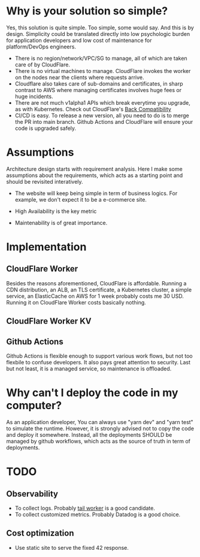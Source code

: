 # Why is your solution so simple?
Yes, this solution is quite simple. Too simple, some would say. And this is by design. Simplicity could be translated directly into low psychologic burden for application developers and low cost of maintenance for platform/DevOps engineers.

- There is no region/network/VPC/SG to manage, all of which are taken care of by CloudFlare.
- There is no virtual machines to manage. CloudFlare invokes the worker on the nodes near the clients where requests arrive.
- Cloudflare also takes care of sub-domains and certificates, in sharp contrast to AWS where managing certificates involves huge fees or huge incidents.
- There are not much v1alpha1 APIs which break everytime you upgrade, as with Kubernetes. Check out CloudFlare's [Back Compatibility](https://blog.cloudflare.com/backwards-compatibility-in-cloudflare-workers/)
- CI/CD is easy. To release a new version, all you need to do is to merge the PR into main branch. Github Actions and CloudFlare will ensure your code is upgraded safely.

# Assumptions
Architecture design starts with requirement analysis. Here I make some assumptions about the requirements, which acts as a starting point and should be revisited interatively.

- The website will keep being simple in term of business logics. For example, we don't expect it to be a e-commerce site.

- High Availability is the key metric

- Maintenability is of great importance.

# Implementation 
## CloudFlare Worker
Besides the reasons aforementioned, CloudFlare is affordable. Running a CDN distribution, an ALB, an TLS certificate, a Kubernetes cluster, a simple service,  an ElasticCache on AWS for 1 week probably costs me 30 USD. Running it on CloudFlare Worker costs basically nothing.

## CloudFlare Worker KV

## Github Actions
Github Actions is flexible enough to support various work flows, but not too flexbile to confuse developers. It also pays great attention to security. Last but not least, it is a managed service, so maintenance is offloaded.

# Why can't I deploy the code in my computer?

As an application developer, You can always use "yarn dev" and "yarn test" to simulate the runtime. However, it is strongly advised not to copy the code and deploy it somewhere. Instead, all the deployments SHOULD be managed by github workflows, which acts as the source of truth in term of deployments.

# TODO
## Observability
- To collect logs. Probably [tail worker](https://developers.cloudflare.com/workers/runtime-apis/handlers/tail/) is a good candidate.
- To collect customized metrics. Probably Datadog is a good choice.

## Cost optimization
- Use static site to serve the fixed 42 response.

